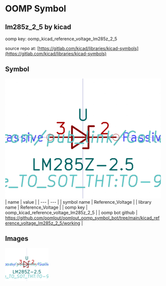 # OOMP Symbol  
## lm285z_2_5  by kicad  
  
oomp key: oomp_kicad_reference_voltage_lm285z_2_5  
  
source repo at: [https://gitlab.com/kicad/libraries/kicad-symbols](https://gitlab.com/kicad/libraries/kicad-symbols)  
## Symbol  
  
[![working.png](working_600.png)](working.png)  
| name | value | 
| --- | --- | 
| symbol name | Reference_Voltage | 
| library name | Reference_Voltage | 
| oomp key | oomp_kicad_reference_voltage_lm285z_2_5 | 
| oomp bot github | https://github.com/oomlout/oomlout_oomp_symbol_bot/tree/main/kicad_reference_voltage_lm285z_2_5/working | 
## Images  
  
[![working.png](working_140.png)](working.png)  
